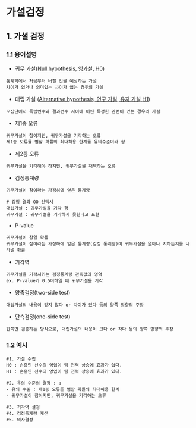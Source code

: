 가설검정
===

## 1. 가설 검정
### 1.1 용어설명
- 귀무 가설([Null hypothesis, 영가설, H0](https://ko.wikipedia.org/wiki/%EA%B7%80%EB%AC%B4_%EA%B0%80%EC%84%A4))
```
통계학에서 처음부터 버릴 것을 예상하는 가설
차이가 없거나 의미있는 차이가 없는 경우의 가설
```

- 대립 가설 ([Alternative hypothesis, 연구 가설, 유지 가설,H1](https://ko.wikipedia.org/wiki/%EB%8C%80%EB%A6%BD_%EA%B0%80%EC%84%A4))
```
모집단에서 독립변수와 결과변수 사이에 어떤 특정한 관련이 있는 경우의 가설
```

- 제1종 오류
```
귀무가설이 참이지만, 귀무가설을 기각하는 오류
제1종 오류를 범할 확률의 최대허용 한계를 유의수준이라 함
```

- 제2종 오류
```
귀무가설을 기각해야 하지만, 귀무가설을 채택하는 오류
```

- 검정통계량
```
귀무가설이 참이라는 가정하에 얻은 통계량

# 검정 결과 OO 선택시 
대립가설 : 귀무가설을 기각 함
귀무가설 : 귀무가설을 기각하지 못한다고 표현
```

- P-value
```
귀무가설이 참일 확률
귀무가설이 참이라는 가정하에 얻은 통계량(검정 통계량)이 귀무가설을 얼마나 지하는지를 나타낼 확률
```

- 기각역
```
귀무가설을 기각시키는 검정통계량 관측값의 영역
ex. P-value가 0.5이하일 때 귀무가설을 기각
```

- 양측검정(two-side test)
```
대립가설의 내용이 같지 않다 or 차이가 있다 등의 양쪽 방향의 주장
```

- 단측검정(one-side test)
```
한쪽만 검증하는 방식으로, 대립가설의 내용이 크다 or 작다 등의 양쪽 방향의 주장
```

### 1.2 예시
```
#1. 가설 수립
H0 : 손흥민 선수의 영입이 팀 전력 상승에 효과가 없다.
H1 : 손흥민 선수의 영입이 팀 전력 상승에 효과가 있다.

#2. 유의 수준의 결정 : a
- 유의 수준 : 제1종 오류를 범할 확률의 최대허용 한계
- 귀무가설이 참이지만, 귀무가설을 기각하는 오류

#3. 기각역 설정
#4. 검정통계량 계산
#5. 의사결정
```
